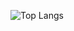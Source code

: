 

 ![Top Langs](https://github-readme-stats.vercel.app/api/top-langs/?username=aadrijupadya&hide=jupyter%20notebook,css,scss,html&theme=tokyonight)
